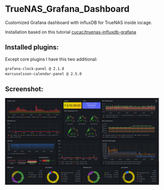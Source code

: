 # TrueNAS_Grafana_Dashboard
Customized Grafana dashboard with influxDB for TrueNAS inside iocage.

Installation based on this tutorial [cucac/truenas-influxdb-grafana](https://github.com/cucac/truenas-influxdb-grafana/tree/master)

## Installed plugins:
Except core plugins I have this two additional:
```bash
grafana-clock-panel @ 2.1.8
marcusolsson-calendar-panel @ 2.5.0
```

## Screenshot:
![TrueNAS Grafana Dashboard](TrueNAS_Grafana_Dashboard.png)
